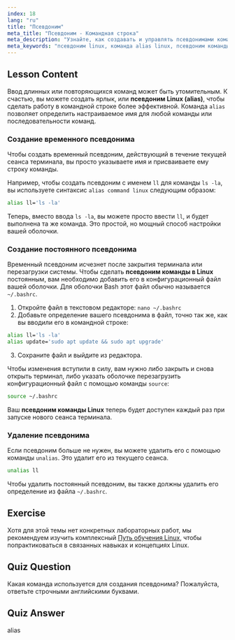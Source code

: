 ```yaml
---
index: 18
lang: "ru"
title: "Псевдоним"
meta_title: "Псевдоним - Командная строка"
meta_description: "Узнайте, как создавать и управлять псевдонимами команд в Linux для оптимизации рабочего процесса. Это руководство охватывает создание временных и постоянных псевдонимов с помощью команды alias и файла .bashrc."
meta_keywords: "псевдоним linux, команда alias linux, псевдоним команды в linux, псевдоним команды linux, псевдоним bash, команда unalias, .bashrc, командная строка, учебник linux"
---
```


## Lesson Content

Ввод длинных или повторяющихся команд может быть утомительным. К счастью, вы можете создать ярлык, или **псевдоним Linux (alias)**, чтобы сделать работу в командной строке более эффективной. Команда `alias` позволяет определить настраиваемое имя для любой команды или последовательности команд.

### Создание временного псевдонима

Чтобы создать временный псевдоним, действующий в течение текущей сеанса терминала, вы просто указываете имя и присваиваете ему строку команды.

Например, чтобы создать псевдоним с именем `ll` для команды `ls -la`, вы используете синтаксис `alias command linux` следующим образом:

```bash
alias ll='ls -la'
```

Теперь, вместо ввода `ls -la`, вы можете просто ввести `ll`, и будет выполнена та же команда. Это простой, но мощный способ настройки вашей оболочки.

### Создание постоянного псевдонима

Временный псевдоним исчезнет после закрытия терминала или перезагрузки системы. Чтобы сделать **псевдоним команды в Linux** постоянным, вам необходимо добавить его в конфигурационный файл вашей оболочки. Для оболочки Bash этот файл обычно называется `~/.bashrc`.

1. Откройте файл в текстовом редакторе: `nano ~/.bashrc`
2. Добавьте определение вашего псевдонима в файл, точно так же, как вы вводили его в командной строке:

```bash
alias ll='ls -la'
alias update='sudo apt update && sudo apt upgrade'
```

3. Сохраните файл и выйдите из редактора.

Чтобы изменения вступили в силу, вам нужно либо закрыть и снова открыть терминал, либо указать оболочке перезагрузить конфигурационный файл с помощью команды `source`:

```bash
source ~/.bashrc
```

Ваш **псевдоним команды Linux** теперь будет доступен каждый раз при запуске нового сеанса терминала.

### Удаление псевдонима

Если псевдоним больше не нужен, вы можете удалить его с помощью команды `unalias`. Это удалит его из текущего сеанса.

```bash
unalias ll
```

Чтобы удалить постоянный псевдоним, вы также должны удалить его определение из файла `~/.bashrc`.

## Exercise

Хотя для этой темы нет конкретных лабораторных работ, мы рекомендуем изучить комплексный [Путь обучения Linux](https://labex.io/ru/learn/linux), чтобы попрактиковаться в связанных навыках и концепциях Linux.

## Quiz Question

Какая команда используется для создания псевдонима? Пожалуйста, ответьте строчными английскими буквами.

## Quiz Answer

alias
